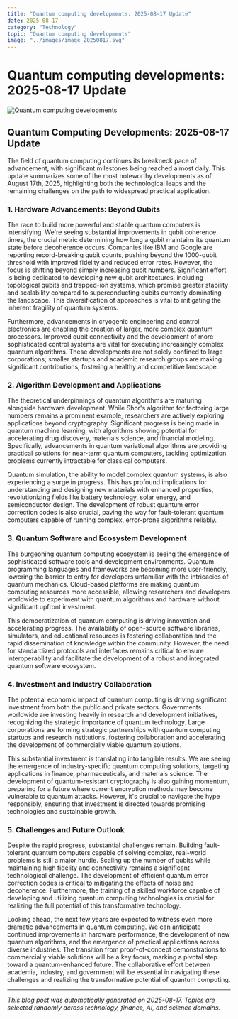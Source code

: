 ```yaml
---
title: "Quantum computing developments: 2025-08-17 Update"
date: 2025-08-17
category: "Technology"
topic: "Quantum computing developments"
image: "../images/image_20250817.svg"
---
```


# Quantum computing developments: 2025-08-17 Update

![Quantum computing developments](../images/image_20250817.svg)

## Quantum Computing Developments: 2025-08-17 Update

The field of quantum computing continues its breakneck pace of advancement, with significant milestones being reached almost daily.  This update summarizes some of the most noteworthy developments as of August 17th, 2025, highlighting both the technological leaps and the remaining challenges on the path to widespread practical application.

### 1.  Hardware Advancements: Beyond Qubits


The race to build more powerful and stable quantum computers is intensifying.  We're seeing substantial improvements in qubit coherence times, the crucial metric determining how long a qubit maintains its quantum state before decoherence occurs.  Companies like IBM and Google are reporting record-breaking qubit counts, pushing beyond the 1000-qubit threshold with improved fidelity and reduced error rates.  However, the focus is shifting beyond simply increasing qubit numbers.  Significant effort is being dedicated to developing new qubit architectures, including topological qubits and trapped-ion systems, which promise greater stability and scalability compared to superconducting qubits currently dominating the landscape.  This diversification of approaches is vital to mitigating the inherent fragility of quantum systems.


Furthermore, advancements in cryogenic engineering and control electronics are enabling the creation of larger, more complex quantum processors.  Improved qubit connectivity and the development of more sophisticated control systems are vital for executing increasingly complex quantum algorithms.  These developments are not solely confined to large corporations; smaller startups and academic research groups are making significant contributions, fostering a healthy and competitive landscape.

### 2. Algorithm Development and Applications


The theoretical underpinnings of quantum algorithms are maturing alongside hardware development.  While Shor's algorithm for factoring large numbers remains a prominent example,  researchers are actively exploring applications beyond cryptography.  Significant progress is being made in quantum machine learning, with algorithms showing potential for accelerating drug discovery, materials science, and financial modeling.  Specifically, advancements in quantum variational algorithms are providing practical solutions for near-term quantum computers, tackling optimization problems currently intractable for classical computers.


Quantum simulation, the ability to model complex quantum systems, is also experiencing a surge in progress.  This has profound implications for understanding and designing new materials with enhanced properties, revolutionizing fields like battery technology, solar energy, and semiconductor design.  The development of robust quantum error correction codes is also crucial, paving the way for fault-tolerant quantum computers capable of running complex, error-prone algorithms reliably.


### 3.  Quantum Software and Ecosystem Development


The burgeoning quantum computing ecosystem is seeing the emergence of sophisticated software tools and development environments.  Quantum programming languages and frameworks are becoming more user-friendly, lowering the barrier to entry for developers unfamiliar with the intricacies of quantum mechanics.   Cloud-based platforms are making quantum computing resources more accessible, allowing researchers and developers worldwide to experiment with quantum algorithms and hardware without significant upfront investment.


This democratization of quantum computing is driving innovation and accelerating progress.  The availability of open-source software libraries, simulators, and educational resources is fostering collaboration and the rapid dissemination of knowledge within the community.  However, the need for standardized protocols and interfaces remains critical to ensure interoperability and facilitate the development of a robust and integrated quantum software ecosystem.


### 4.  Investment and Industry Collaboration


The potential economic impact of quantum computing is driving significant investment from both the public and private sectors.  Governments worldwide are investing heavily in research and development initiatives, recognizing the strategic importance of quantum technology.  Large corporations are forming strategic partnerships with quantum computing startups and research institutions, fostering collaboration and accelerating the development of commercially viable quantum solutions.


This substantial investment is translating into tangible results.  We are seeing the emergence of industry-specific quantum computing solutions, targeting applications in finance, pharmaceuticals, and materials science.  The development of quantum-resistant cryptography is also gaining momentum, preparing for a future where current encryption methods may become vulnerable to quantum attacks.  However, it's crucial to navigate the hype responsibly, ensuring that investment is directed towards promising technologies and sustainable growth.


### 5.  Challenges and Future Outlook


Despite the rapid progress, substantial challenges remain.  Building fault-tolerant quantum computers capable of solving complex, real-world problems is still a major hurdle.  Scaling up the number of qubits while maintaining high fidelity and connectivity remains a significant technological challenge.  The development of efficient quantum error correction codes is critical to mitigating the effects of noise and decoherence.  Furthermore, the training of a skilled workforce capable of developing and utilizing quantum computing technologies is crucial for realizing the full potential of this transformative technology.


Looking ahead, the next few years are expected to witness even more dramatic advancements in quantum computing. We can anticipate continued improvements in hardware performance, the development of new quantum algorithms, and the emergence of practical applications across diverse industries. The transition from proof-of-concept demonstrations to commercially viable solutions will be a key focus, marking a pivotal step toward a quantum-enhanced future.  The collaborative effort between academia, industry, and government will be essential in navigating these challenges and realizing the transformative potential of quantum computing.


---
*This blog post was automatically generated on 2025-08-17. Topics are selected randomly across technology, finance, AI, and science domains.*
